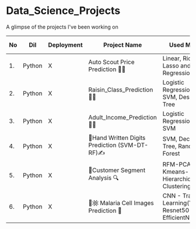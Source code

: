 # Data_Science_Projects
A glimpse of the projects I've been working on

| No | Dil | Deployment | Project Name | Used Models | Github Link | Kaggle Link |
| -- | --- | ---------- | --------- | ----------- | --------- | --------- |
| 1. | Python | X | Auto Scout Price Prediction 🚙🚗 | Linear, Ridge, Lasso and Elastic Regression | [Github](https://github.com/Fatma-Nur-Azman/Machine_Learning_Projects_ML/tree/main/ML_02_Auto_Scout_Car_Price_Prediction) | [Kaggle](https://www.kaggle.com/code/fnurazman/auto-scout-price-eda-ml-linear-ridge-lasso-elastc) |
| 2. | Python | X | Raisin_Class_Prediction 🍇🍇  | Logistic Regression, KNN, SVM, Desicion Tree | [Github](https://github.com/Fatma-Nur-Azman/Machine_Learning_Projects_ML/tree/main/ML_03_Raisin_Class_Prediction) | [Kaggle](https://www.kaggle.com/code/fnurazman/raisin-prediction-eda-lr-knn-svm-dt) |
| 3. | Python | X | Adult_Income_Prediction 💼💵 | Logistic Regression, KNN, SVM | [Github](https://github.com/Fatma-Nur-Azman/Machine_Learning_Projects_ML/tree/main/ML_04_Adult_Income_Prediction) | [Kaggle](https://www.kaggle.com/code/fnurazman/adult-income-prediction-eda-logistic-knn-svm) |
| 4. | Python | X |📝Hand Written Digits Prediction (SVM-DT-RF)✍️ | SVM, Decision Tree, Random Forest | [Github](https://github.com/Fatma-Nur-Azman/Machine_Learning_Projects_ML/tree/main/ML_05_Hand_Written_Digits) | [Kaggle](https://www.kaggle.com/code/fnurazman/hand-written-digits-prediction-svm-dt-rf) |
| 5. | Python | X |💼Customer Segment Analysis 🔍 |RFM-PCA-Kmeans-Hierarchical Clustering | [Github](https://github.com/Fatma-Nur-Azman/Machine_Learning_Projects_ML/tree/main/ML_06_Customer_Analysis) | [Kaggle](https://www.kaggle.com/code/fnurazman/customer-segmentation-rfm-pca-kmeans) |
| 6. | Python | X |🧫𖡹  Malaria Cell Images Prediction 🔬 |CNN - Transfer Learning(VGG16-Resnet50-EfficientNetB3) | [Github]() | [Kaggle](https://www.kaggle.com/code/fnurazman/malaria-cell-images-cnn-96-vgg16-resnet50-efnetb3#EfficientNetB3) |

